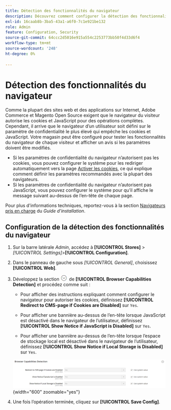 ```yaml
---
title: Détection des fonctionnalités du navigateur
description: Découvrez comment configurer la détection des fonctionnalités du navigateur et afficher un avis si les paramètres du navigateur du client doivent être modifiés.
exl-id: 16caab8b-3ba5-43a1-a6f0-7c1e921be132
role: Admin
feature: Configuration, Security
source-git-commit: 64ccc2d5016e915a554c2253773bb50f4d33d6f4
workflow-type: tm+mt
source-wordcount: '248'
ht-degree: 0%

---
```


# Détection des fonctionnalités du navigateur

Comme la plupart des sites web et des applications sur Internet, Adobe Commerce et Magento Open Source exigent que le navigateur du visiteur autorise les cookies et JavaScript pour des opérations complètes. Cependant, il arrive que le navigateur d’un utilisateur soit défini sur le paramètre de confidentialité le plus élevé qui empêche les cookies et JavaScript. Votre magasin peut être configuré pour tester les fonctionnalités du navigateur de chaque visiteur et afficher un avis si les paramètres doivent être modifiés.

- Si les paramètres de confidentialité du navigateur n’autorisent pas les cookies, vous pouvez configurer le système pour les rediriger automatiquement vers la page [Activer les cookies](../content-design/pages.md#enable-cookies), ce qui explique comment définir les paramètres recommandés avec la plupart des navigateurs.
- Si les paramètres de confidentialité du navigateur n’autorisent pas JavaScript, vous pouvez configurer le système pour qu’il affiche le message suivant au-dessus de l’en-tête de chaque page.

Pour plus d&#39;informations techniques, reportez-vous à la section [Navigateurs pris en charge](https://experienceleague.adobe.com/docs/commerce-operations/installation-guide/system-requirements.html#supported-browsers) du _Guide d&#39;installation_.

## Configuration de la détection des fonctionnalités du navigateur

1. Sur la barre latérale _Admin_, accédez à **[!UICONTROL Stores]** > _[!UICONTROL Settings]_>**[!UICONTROL Configuration]**.

1. Dans le panneau de gauche sous _[!UICONTROL General]_, choisissez **[!UICONTROL Web]**.

1. Développez la section ![Sélecteur d’extension](../assets/icon-display-expand.png) de **[!UICONTROL Browser Capabilities Detection]** et procédez comme suit :

   - Pour afficher des instructions expliquant comment configurer le navigateur pour autoriser les cookies, définissez **[!UICONTROL Redirect to CMS-page if Cookies are Disabled]** sur `Yes`.

   - Pour afficher une bannière au-dessus de l’en-tête lorsque JavaScript est désactivé dans le navigateur de l’utilisateur, définissez **[!UICONTROL Show Notice if JavaScript is Disabled]** sur `Yes`.

   - Pour afficher une bannière au-dessus de l’en-tête lorsque l’espace de stockage local est désactivé dans le navigateur de l’utilisateur, définissez **[!UICONTROL Show Notice if Local Storage is Disabled]** sur `Yes`.

   ![Configuration générale - détection des fonctionnalités du navigateur web](../configuration-reference/general/assets/web-browser-capabilities-detection.png){width="600" zoomable="yes"}

1. Une fois l’opération terminée, cliquez sur **[!UICONTROL Save Config]**.
